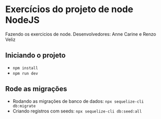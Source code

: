 # Exercícios do projeto de node NodeJS

Fazendo os exercicios de node.
Desenvolvedores: Anne Carine e Renzo Veliz

## Iniciando o projeto

- `npm install`
- `npm run dev`

## Rode as migrações

- Rodando as migrações de banco de dados: `npx sequelize-cli db:migrate`
- Criando registros com seeds: `npx sequelize-cli db:seed:all`
